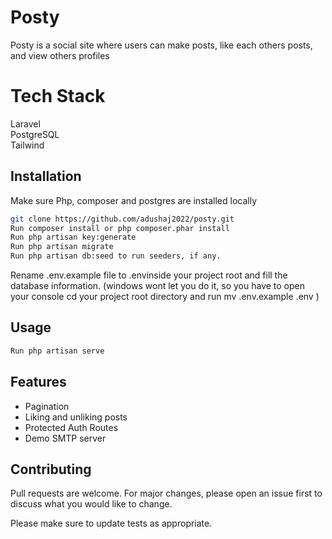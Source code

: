 # Posty

Posty is a social site where users can make posts, like each others posts, and view others profiles

# Tech Stack

Laravel <br>
PostgreSQL <br>
Tailwind <br>

## Installation

Make sure Php, composer and postgres are installed locally

```bash
git clone https://github.com/adushaj2022/posty.git
Run composer install or php composer.phar install
Run php artisan key:generate
Run php artisan migrate
Run php artisan db:seed to run seeders, if any.
```
Rename .env.example file to .envinside your project root and fill the database information. (windows wont let you do it, so you have to open your console cd your project root directory and run mv .env.example .env )
## Usage

```bash
Run php artisan serve

```
## Features
<ul>
  <li>Pagination</li>
  <li>Liking and unliking posts</li>
  <li>Protected Auth Routes</li>
  <li>Demo SMTP server</li>
</ul>

## Contributing
Pull requests are welcome. For major changes, please open an issue first to discuss what you would like to change.

Please make sure to update tests as appropriate.
